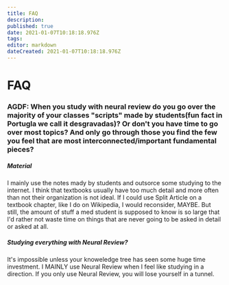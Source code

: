 ```yaml
---
title: FAQ
description: 
published: true
date: 2021-01-07T10:18:18.976Z
tags: 
editor: markdown
dateCreated: 2021-01-07T10:18:18.976Z
---
```


# FAQ

### AGDF: When you study with neural review do you go over the majority of your classes "scripts" made by students(fun fact in Portugla we call it desgravadas)? Or don't you have time to go over most topics? And only go through those you find the few you feel that are most interconnected/important fundamental pieces?
 
##### Material
I mainly use the notes mady by students and outsorce some studying to the internet. I think that textbooks usually have too much detail and more often than not their organization is not ideal. If I could use Split Article on a textbook chapter, like I do on Wikipedia, I would reconsider, MAYBE. But still, the amount of stuff a med student is supposed to know is so large that I'd rather not waste time on things that are never going to be asked in detail or asked at all. 

##### Studying everything with Neural Review?
It's impossible unless your knoweledge tree has seen some huge time investment. 
I MAINLY use Neural Review when I feel like studying in a direction. If you only use Neural Review, you will lose yourself in a tunnel. 


